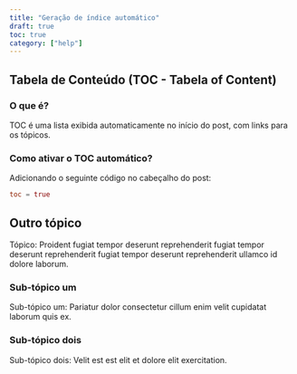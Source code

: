 ```yaml
---
title: "Geração de índice automático"
draft: true
toc: true
category: ["help"]
---
```


## Tabela de Conteúdo (TOC - Tabela of Content)
### O que é?
TOC é uma lista exibida automaticamente no início do post, com links para os tópicos.

### Como ativar o TOC automático?
Adicionando o seguinte código no cabeçalho do post:
```toml
toc = true
```

## Outro tópico
Tópico: Proident fugiat tempor deserunt reprehenderit fugiat tempor deserunt reprehenderit fugiat tempor deserunt reprehenderit ullamco id dolore laborum.

### Sub-tópico um
Sub-tópico um: Pariatur dolor consectetur cillum enim velit cupidatat laborum quis ex.

### Sub-tópico dois
Sub-tópico dois: Velit est est elit et dolore elit exercitation.

